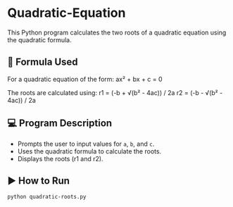 # Quadratic-Equation

This Python program calculates the two roots of a quadratic equation using the quadratic formula.

## 📘 Formula Used

For a quadratic equation of the form: ax² + bx + c = 0

The roots are calculated using: 
r1 = (-b + √(b² - 4ac)) / 2a
r2 = (-b - √(b² - 4ac)) / 2a

## 💻 Program Description

- Prompts the user to input values for `a`, `b`, and `c`.
- Uses the quadratic formula to calculate the roots.
- Displays the roots (r1 and r2).

## ▶️ How to Run

```bash
python quadratic-roots.py



